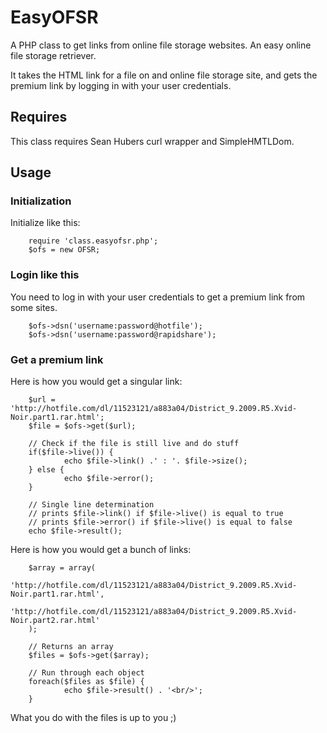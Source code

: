 # EasyOFSR

A PHP class to get links from online file storage websites. An easy online file storage retriever.

It takes the HTML link for a file on and online file storage site, and gets the premium link by logging in with your user credentials.

## Requires

This class requires Sean Hubers curl wrapper and SimpleHMTLDom.

## Usage

### Initialization

Initialize like this:

        require 'class.easyofsr.php';
        $ofs = new OFSR;

### Login like this

You need to log in with your user credentials to get a premium link from some sites.

        $ofs->dsn('username:password@hotfile');
        $ofs->dsn('username:password@rapidshare');

### Get a premium link

Here is how you would get a singular link:

        $url = 'http://hotfile.com/dl/11523121/a883a04/District_9.2009.R5.Xvid-Noir.part1.rar.html';
        $file = $ofs->get($url);

        // Check if the file is still live and do stuff
        if($file->live()) {
                echo $file->link() .' : '. $file->size();
        } else {
                echo $file->error();
        }

        // Single line determination
        // prints $file->link() if $file->live() is equal to true
        // prints $file->error() if $file->live() is equal to false
        echo $file->result();

Here is how you would get a bunch of links:

        $array = array(
                'http://hotfile.com/dl/11523121/a883a04/District_9.2009.R5.Xvid-Noir.part1.rar.html',
                'http://hotfile.com/dl/11523121/a883a04/District_9.2009.R5.Xvid-Noir.part2.rar.html'
        );

        // Returns an array
        $files = $ofs->get($array);

        // Run through each object
        foreach($files as $file) {
                echo $file->result() . '<br/>';
        }

What you do with the files is up to you ;)